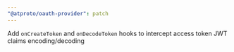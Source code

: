```yaml
---
"@atproto/oauth-provider": patch
---
```


Add `onCreateToken` and `onDecodeToken` hooks to intercept access token JWT claims encoding/decoding
